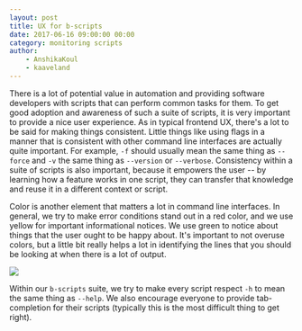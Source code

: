 ```yaml
---
layout: post
title: UX for b-scripts
date: 2017-06-16 09:00:00 00:00
category: monitoring scripts
author:
    - AnshikaKoul
    - kaaveland
---
```


There is a lot of potential value in automation and providing software developers with scripts that can perform common tasks for them. To get good adoption and awareness of such a suite of scripts, it is very important to provide a nice user experience. As in typical frontend UX, there's a lot to be said for making things consistent. Little things like using flags in a manner that is consistent with other command line interfaces are actually quite important. For example, `-f` should usually mean the same thing as `--force` and `-v` the same thing as `--version` or `--verbose`. Consistency within a suite of scripts is also important, because it empowers the user -- by learning how a feature works in one script, they can transfer that knowledge and reuse it in a different context or script.

Color is another element that matters a lot in command line interfaces. In general, we try to make error conditions stand out in a red color, and we use yellow for important informational notices. We use green to notice about things that the user ought to be happy about. It's important to not overuse colors, but a little bit really helps a lot in identifying the lines that you should be looking at when there is a lot of output.

<img src="{{ site.baseurl }}/img/script_output.png" />

Within our `b-scripts` suite, we try to make every script respect `-h` to mean the same thing as `--help`. We also encourage everyone to provide tab-completion for their scripts (typically this is the most difficult thing to get right).
